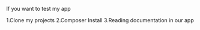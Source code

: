 If you want to test my app

1.Clone my projects
2.Composer Install
3.Reading documentation in our app
